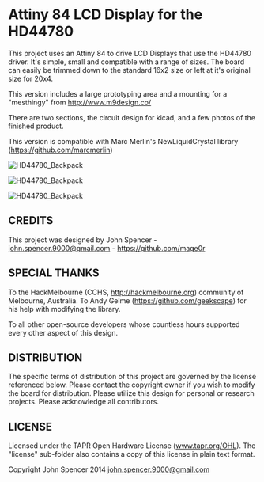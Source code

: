 Attiny 84 LCD Display for the HD44780
=============

This project uses an Attiny 84 to drive LCD Displays that use the HD44780 driver.  It's simple, small and compatible with a range of sizes.  The board can easily be trimmed down to the standard 16x2 size or left at it's original size for 20x4.

This version includes a large prototyping area and a mounting for a "mesthingy" from http://www.m9design.co/

There are two sections, the circuit design for kicad, and a few photos of the finished product.

This version is compatible with Marc Merlin's NewLiquidCrystal library (https://github.com/marcmerlin)


![HD44780_Backpack](https://raw2.github.com/mage0r/HD44780_Backpack/master/Photos/meshthing_addon.png)

![HD44780_Backpack](https://raw2.github.com/mage0r/HD44780_Backpack/master/Photos/2014-07-06%2002.47.57.jpg)

![HD44780_Backpack](https://raw2.github.com/mage0r/HD44780_Backpack/master/Photos/2014-07-06%2002.48.30.jpg)

CREDITS
------------
This project was designed by John Spencer - john.spencer.9000@gmail.com - https://github.com/mage0r

SPECIAL THANKS
------------

To the HackMelbourne (CCHS, http://hackmelbourne.org) community of Melbourne, Australia.
To Andy Gelme (https://github.com/geekscape) for his help with modifying the library.

To all other open-source developers whose countless hours supported every other aspect of this design.

DISTRIBUTION
------------
The specific terms of distribution of this project are governed by the
license referenced below. Please contact the copyright owner if you wish to modify the board for distribution. Please utilize this design for personal or research projects. Please acknowledge all contributors.

LICENSE
-------
Licensed under the TAPR Open Hardware License (www.tapr.org/OHL).
The "license" sub-folder also contains a copy of this license in plain text format.

Copyright John Spencer 2014
john.spencer.9000@gmail.com
